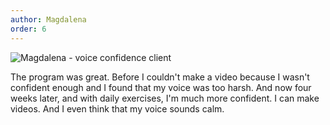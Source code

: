 ```yaml
---
author: Magdalena
order: 6
---
```

![Magdalena - voice confidence client](/uploads/magdalena.png "Magdalena - voice confidence client")

The program was great. Before I couldn't make a video because I wasn't confident enough and I found that my voice was too harsh. And now four weeks later, and with daily exercises, I'm much more confident. I can make videos. And I even think that my voice sounds calm.